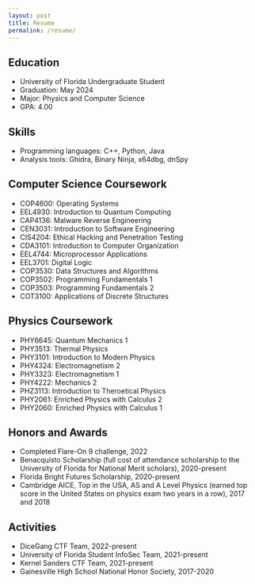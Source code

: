 ```yaml
---
layout: post
title: Resume
permalink: /resume/
---
```


## Education

* University of Florida Undergraduate Student
* Graduation: May 2024
* Major: Physics and Computer Science
* GPA: 4.00

## Skills

* Programming languages: C++, Python, Java
* Analysis tools: Ghidra, Binary Ninja, x64dbg, dnSpy

## Computer Science Coursework

* COP4600: Operating Systems
* EEL4930: Introduction to Quantum Computing
* CAP4136: Malware Reverse Engineering
* CEN3031: Introduction to Software Engineering
* CIS4204: Ethical Hacking and Penetration Testing
* CDA3101: Introduction to Computer Organization
* EEL4744: Microprocessor Applications
* EEL3701: Digital Logic
* COP3530: Data Structures and Algorithms
* COP3502: Programming Fundamentals 1
* COP3503: Programming Fundamentals 2
* COT3100: Applications of Discrete Structures

## Physics Coursework

* PHY6645: Quantum Mechanics 1
* PHY3513: Thermal Physics
* PHY3101: Introduction to Modern Physics
* PHY4324: Electromagnetism 2
* PHY3323: Electromagnetism 1
* PHY4222: Mechanics 2
* PHZ3113: Introduction to Theroetical Physics
* PHY2061: Enriched Physics with Calculus 2
* PHY2060: Enriched Physics with Calculus 1

## Honors and Awards

* Completed Flare-On 9 challenge, 2022
* Benacquisto Scholarship (full cost of attendance scholarship to the University of Florida for National Merit scholars), 2020-present
* Florida Bright Futures Scholarship, 2020-present
* Cambridge AICE, Top in the USA, AS and A Level Physics (earned top score in the United States on physics exam two years in a row), 2017 and 2018

## Activities

* DiceGang CTF Team, 2022-present
* University of Florida Student InfoSec Team, 2021-present
* Kernel Sanders CTF Team, 2021-present
* Gainesville High School National Honor Society​, 2017-2020

